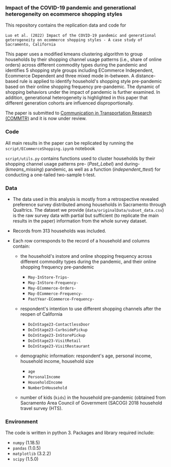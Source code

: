 ### Impact of the COVID-19 pandemic and generational heterogeneity on ecommerce shopping styles 

This repository contains the replication data and code for \
\
`Luo et al. (2022) Impact of the COVID-19 pandemic and generational geterogeneity on ecommerce shopping styles - A case study of Sacramento, California`

This paper uses a modified kmeans clustering algorithm to group households by their shopping channel usage patterns (i.e., share of online orders) across different commodity types during the pandemic and identifies 5 shopping style groups including ECommerce Independent, Ecommerce Dependent and three mixed mode in-between. A distance-based rule is applied to identify household's shopping style pre-pandemic based on their online shopping frequency pre-pandemic. The dynamic of shopping behaviors under the impact of pandemic is further examined. In addition, generational heterogeneity is highlighted in this paper that different generation cohorts are influenced disproportionally.

The paper is submitted to [Communication in Transportation Research (COMMTR)](https://www.sciencedirect.com/journal/communications-in-transportation-research) and it is now under review.

### Code
All main results in the paper can be replicated by running the `script/ECommerceShopping.ipynb` notebook

`script/utils.py` contains functions used to cluster households by their shopping channel usage patterns pre- (*Past_Label*) and during- (*kmeans_missing*) pandemic, as well as a function (*independent_ttest*) for conducting a one-tailed two-sample t-test.

### Data
- The data used in this analysis is mostly from a retrospective revealed preference survey distributed among households in Sacramento through Qualtrics. The dataset we provide (`data/originalData/subset_data.csv`) is the raw survey data with partial but sufficient (to replicate the main results in the paper) information from the whole survey dataset.

- Records from 313 households was included.

- Each row corresponds to the record of a household and columns contain: 
  - the household's instore and online shopping frequency across different commodity types during the pandemic, and their online shopping frequency pre-pandemic 
    - `May-InStore-Trips-`
    - `May-InStore-Frequency-`
    - `May-ECommerce-Orders-`
    - `May-ECommerce-Frequency-`
    - `PastYear-ECommerce-Frequency-`
    
  - respondent's intention to use different shopping channels after the reopen of California 
    - `DoInStage23-ContactlessDoor`
    - `DoInStage23-CurbsidePickup`
    - `DoInStage23-InStorePickup`
    - `DoInStage23-VisitRetail`
    - `DoInStage23-VisitRestaurant`
  - demographic information: respondent's age, personal income, household income, household size 
    - `age`
    - `PersonalIncome`
    - `HouseholdIncome`
    - `NumberInHousehold`
  - number of kids (`kids`) in the household pre-pandemic (obtained from Sacramento Area Council of Government (SACOG) 2018 household travel survey (HTS).

### Environment
The code is written in python 3. Packages and library required include:
- `numpy` (1.18.5) 
- `pandas` (1.0.5)
- `matplotlib` (3.2.2)
- `scipy` (1.5.0)

